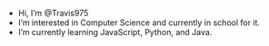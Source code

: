 - Hi, I’m @Travis975
- I’m interested in Computer Science and currently in school for it.
- I’m currently learning JavaScript, Python, and Java. 

<!---
Travis975/Travis975 is a ✨ special ✨ repository because its `README.md` (this file) appears on your GitHub profile.
You can click the Preview link to take a look at your changes.
--->
